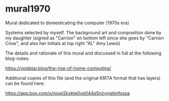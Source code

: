 # mural1970
Mural dedicated to domesticating the computer (1970s era)

Systems selected by myself.  The background art and composition done by my daughter (signed as "Carrion" on bottom left since she goes by "Carrion Crow", and also her initials at top right "AL" Amy Lewis)

The details and rationale of this mural and discussed in full at the following blog-notes:

https://voidstar.blog/the-rise-of-home-computing/

Additional copies of this file (and the original KRITA format that has layers) can be found here:

https://app.box.com/s/niopl2kxkte0yp044q5nzyngitmfossa

